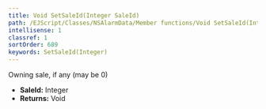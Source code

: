 ```yaml
---
title: Void SetSaleId(Integer SaleId)
path: /EJScript/Classes/NSAlarmData/Member functions/Void SetSaleId(Integer p_0)
intellisense: 1
classref: 1
sortOrder: 689
keywords: SetSaleId(Integer)
---
```



Owning sale, if any (may be 0)



* **SaleId:** Integer
* **Returns:** Void


